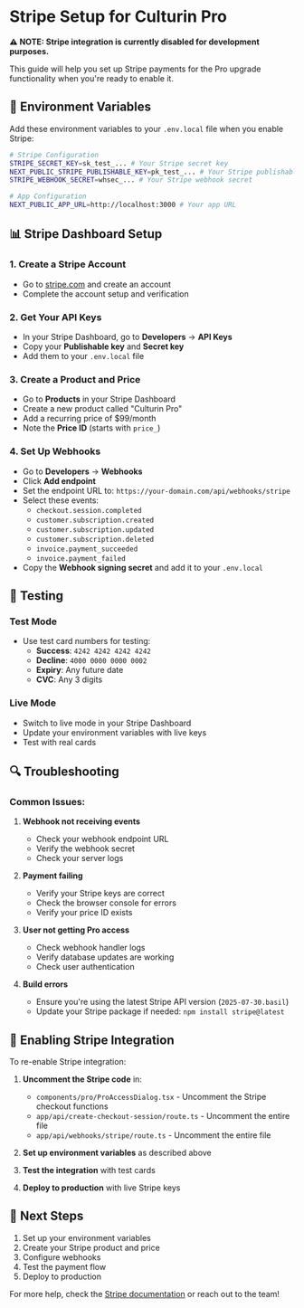 # Stripe Setup for Culturin Pro

**⚠️ NOTE: Stripe integration is currently disabled for development purposes.**

This guide will help you set up Stripe payments for the Pro upgrade functionality when you're ready to enable it.

## 🔧 Environment Variables

Add these environment variables to your `.env.local` file when you enable Stripe:

```bash
# Stripe Configuration
STRIPE_SECRET_KEY=sk_test_... # Your Stripe secret key
NEXT_PUBLIC_STRIPE_PUBLISHABLE_KEY=pk_test_... # Your Stripe publishable key
STRIPE_WEBHOOK_SECRET=whsec_... # Your Stripe webhook secret

# App Configuration
NEXT_PUBLIC_APP_URL=http://localhost:3000 # Your app URL
```

## 📊 Stripe Dashboard Setup

### 1. Create a Stripe Account
- Go to [stripe.com](https://stripe.com) and create an account
- Complete the account setup and verification

### 2. Get Your API Keys
- In your Stripe Dashboard, go to **Developers** → **API Keys**
- Copy your **Publishable key** and **Secret key**
- Add them to your `.env.local` file

### 3. Create a Product and Price
- Go to **Products** in your Stripe Dashboard
- Create a new product called "Culturin Pro"
- Add a recurring price of $99/month
- Note the **Price ID** (starts with `price_`)

### 4. Set Up Webhooks
- Go to **Developers** → **Webhooks**
- Click **Add endpoint**
- Set the endpoint URL to: `https://your-domain.com/api/webhooks/stripe`
- Select these events:
  - `checkout.session.completed`
  - `customer.subscription.created`
  - `customer.subscription.updated`
  - `customer.subscription.deleted`
  - `invoice.payment_succeeded`
  - `invoice.payment_failed`
- Copy the **Webhook signing secret** and add it to your `.env.local`

## 🚀 Testing

### Test Mode
- Use test card numbers for testing:
  - **Success**: `4242 4242 4242 4242`
  - **Decline**: `4000 0000 0000 0002`
  - **Expiry**: Any future date
  - **CVC**: Any 3 digits

### Live Mode
- Switch to live mode in your Stripe Dashboard
- Update your environment variables with live keys
- Test with real cards

## 🔍 Troubleshooting

### Common Issues:

1. **Webhook not receiving events**
   - Check your webhook endpoint URL
   - Verify the webhook secret
   - Check your server logs

2. **Payment failing**
   - Verify your Stripe keys are correct
   - Check the browser console for errors
   - Verify your price ID exists

3. **User not getting Pro access**
   - Check webhook handler logs
   - Verify database updates are working
   - Check user authentication

4. **Build errors**
   - Ensure you're using the latest Stripe API version (`2025-07-30.basil`)
   - Update your Stripe package if needed: `npm install stripe@latest`

## 🔄 Enabling Stripe Integration

To re-enable Stripe integration:

1. **Uncomment the Stripe code** in:
   - `components/pro/ProAccessDialog.tsx` - Uncomment the Stripe checkout functions
   - `app/api/create-checkout-session/route.ts` - Uncomment the entire file
   - `app/api/webhooks/stripe/route.ts` - Uncomment the entire file

2. **Set up environment variables** as described above

3. **Test the integration** with test cards

4. **Deploy to production** with live Stripe keys

## 📝 Next Steps

1. Set up your environment variables
2. Create your Stripe product and price
3. Configure webhooks
4. Test the payment flow
5. Deploy to production

For more help, check the [Stripe documentation](https://stripe.com/docs) or reach out to the team!
